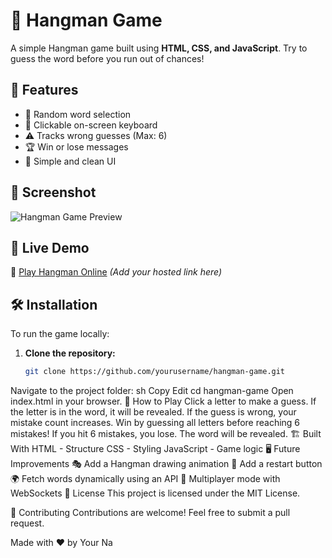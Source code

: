 # 🎩 Hangman Game

A simple Hangman game built using **HTML, CSS, and JavaScript**. Try to guess the word before you run out of chances!

## 📌 Features
- 🎯 Random word selection
- 🎹 Clickable on-screen keyboard
- ⚠️ Tracks wrong guesses (Max: 6)
- 🏆 Win or lose messages
- 🎨 Simple and clean UI

## 📸 Screenshot
![Hangman Game Preview](https://via.placeholder.com/800x400?text=Hangman+Game+Preview)

## 🚀 Live Demo
🔗 [Play Hangman Online](#) *(Add your hosted link here)*

## 🛠️ Installation
To run the game locally:

1. **Clone the repository:**
   ```sh
   git clone https://github.com/yourusername/hangman-game.git
Navigate to the project folder:
sh
Copy
Edit
cd hangman-game
Open index.html in your browser.
📜 How to Play
Click a letter to make a guess.
If the letter is in the word, it will be revealed.
If the guess is wrong, your mistake count increases.
Win by guessing all letters before reaching 6 mistakes!
If you hit 6 mistakes, you lose. The word will be revealed.
🏗️ Built With
HTML - Structure
CSS - Styling
JavaScript - Game logic
🖥️ Future Improvements
🎭 Add a Hangman drawing animation
🔄 Add a restart button
🌍 Fetch words dynamically using an API
🔗 Multiplayer mode with WebSockets
📜 License
This project is licensed under the MIT License.

🤝 Contributing
Contributions are welcome! Feel free to submit a pull request.

Made with ❤️ by Your Na

